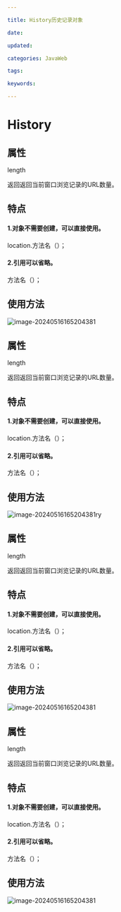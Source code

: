 ```yaml
---

title: History历史记录对象

date: 

updated: 

categories: JavaWeb

tags: 

keywords: 

---
```

# History

## 属性

length

返回返回当前窗口浏览记录的URL数量。

## 特点

#### 1.对象不需要创建，可以直接使用。       

location.方法名（）；

#### 2.引用可以省略。

方法名（）；

## 使用方法

![image-20240516165204381](../TyporaImage/image-20240516165204381.png)





## 属性

length

返回返回当前窗口浏览记录的URL数量。

## 特点

#### 1.对象不需要创建，可以直接使用。       

location.方法名（）；

#### 2.引用可以省略。

方法名（）；

## 使用方法

![image-20240516165204381](../TyporaImage/image-20240516165204381.png)ry

## 属性

length

返回返回当前窗口浏览记录的URL数量。

## 特点

#### 1.对象不需要创建，可以直接使用。       

location.方法名（）；

#### 2.引用可以省略。

方法名（）；

## 使用方法

![image-20240516165204381](../TyporaImage/image-20240516165204381.png)





## 属性

length

返回返回当前窗口浏览记录的URL数量。

## 特点

#### 1.对象不需要创建，可以直接使用。       

location.方法名（）；

#### 2.引用可以省略。

方法名（）；

## 使用方法

![image-20240516165204381](../TyporaImage/image-20240516165204381.png)